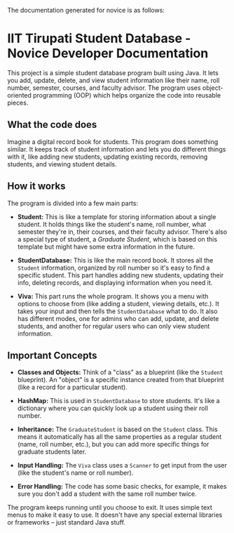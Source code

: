 The documentation generated for novice is as follows:

# IIT Tirupati Student Database - Novice Developer Documentation

This project is a simple student database program built using Java. It lets you add, update, delete, and view student information like their name, roll number, semester, courses, and faculty advisor.  The program uses object-oriented programming (OOP) which helps organize the code into reusable pieces.

## What the code does

Imagine a digital record book for students. This program does something similar. It keeps track of student information and lets you do different things with it, like adding new students, updating existing records, removing students, and viewing student details.

## How it works

The program is divided into a few main parts:

* **Student:** This is like a template for storing information about a single student.  It holds things like the student's name, roll number, what semester they're in, their courses, and their faculty advisor.  There's also a special type of student, a *Graduate Student*, which is based on this template but might have some extra information in the future.

* **StudentDatabase:** This is like the main record book.  It stores all the `Student` information, organized by roll number so it's easy to find a specific student.  This part handles adding new students, updating their info, deleting records, and displaying information when you need it.

* **Viva:** This part runs the whole program. It shows you a menu with options to choose from (like adding a student, viewing details, etc.). It takes your input and then tells the `StudentDatabase` what to do.  It also has different modes, one for admins who can add, update, and delete students, and another for regular users who can only view student information.

## Important Concepts

* **Classes and Objects:** Think of a "class" as a blueprint (like the `Student` blueprint). An "object" is a specific instance created from that blueprint (like a record for a particular student).

* **HashMap:** This is used in `StudentDatabase` to store students.  It's like a dictionary where you can quickly look up a student using their roll number.

* **Inheritance:** The `GraduateStudent` is based on the `Student` class. This means it automatically has all the same properties as a regular student (name, roll number, etc.), but you can add more specific things for graduate students later.

* **Input Handling:** The `Viva` class uses a `Scanner` to get input from the user (like the student's name or roll number).

* **Error Handling:**  The code has some basic checks, for example, it makes sure you don't add a student with the same roll number twice.

The program keeps running until you choose to exit. It uses simple text menus to make it easy to use.  It doesn't have any special external libraries or frameworks – just standard Java stuff.

